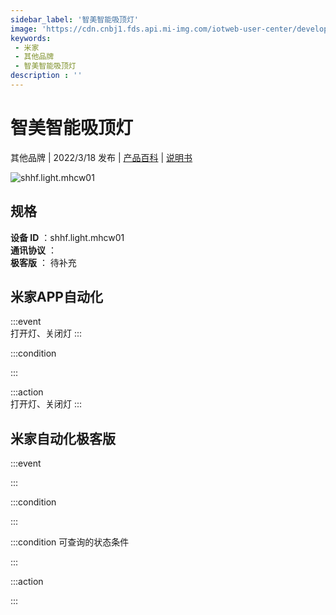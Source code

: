 ```yaml
---
sidebar_label: '智美智能吸顶灯'
image: 'https://cdn.cnbj1.fds.api.mi-img.com/iotweb-user-center/developer_1679047957456QZ5aa0UW.png?GalaxyAccessKeyId=AKVGLQWBOVIRQ3XLEW&Expires=9223372036854775807&Signature=0xshBeuKCcybWq84IY6Wp8EFwuc='
keywords: 
 - 米家
 - 其他品牌
 - 智美智能吸顶灯
description : ''
---
```

# 智美智能吸顶灯

其他品牌 | 2022/3/18 发布 | [产品百科](https://home.mi.com/webapp/content/baike/product/index.html?model=shhf.light.mhcw01/) | [说明书](https://home.mi.com/views/introduction.html?model=shhf.light.mhcw01&region=cn)

![shhf.light.mhcw01](https://cdn.cnbj1.fds.api.mi-img.com/iotweb-user-center/developer_1679047957456QZ5aa0UW.png?GalaxyAccessKeyId=AKVGLQWBOVIRQ3XLEW&Expires=9223372036854775807&Signature=0xshBeuKCcybWq84IY6Wp8EFwuc=)

## 规格  
> 
**设备 ID** ：shhf.light.mhcw01  
**通讯协议** ：  
**极客版**  ： 待补充 


## 米家APP自动化  

:::event  
打开灯、关闭灯
:::

:::condition  

:::

:::action   
打开灯、关闭灯
:::

## 米家自动化极客版  

:::event  

:::

:::condition  

:::

:::condition 可查询的状态条件  

:::

:::action  

:::

        
